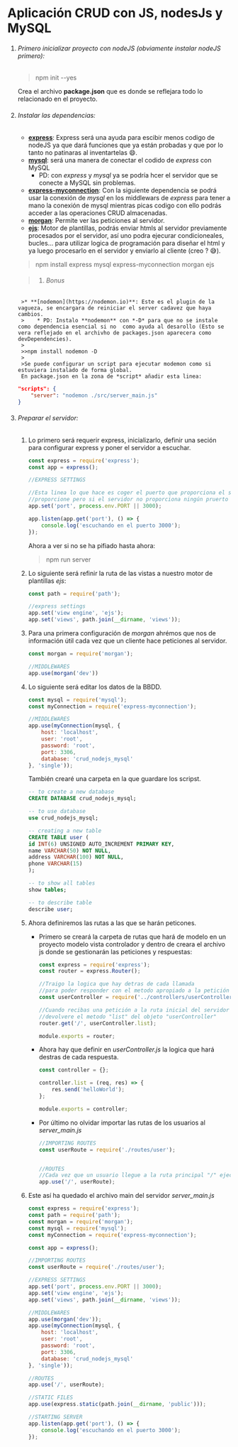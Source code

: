 # Aplicación CRUD con JS, nodesJs y MySQL

1. ###### Primero inicializar proyecto con nodeJS (obviamente instalar nodeJS primero):

    >npm init --yes 

    Crea el archivo **package.json** que es donde se reflejara todo lo relacionado en el proyecto.

2. ###### Instalar las dependencias:
    * **[express](https://expressjs.com/es/guide/routing.html)**: Express será una ayuda para escibir menos codigo de nodeJS ya que dará funciones que ya están probadas y que por lo tanto no patinaras al inventartelas :smile:.
    * **[mysql](https://www.npmjs.com/package/mysql)**: será una manera de conectar el codido de *express* con MySQL
        * PD: con *express* y *mysql* ya se podría hcer el servidor que se conecte a MySQL sin problemas.
    * **[express-myconnection](https://www.npmjs.com/package/express-myconnection)**:  Con la siguiente dependencia se podrá usar la conexión de *mysql* en los middlewars de *express* para tener a mano la conexión de mysql mientras picas codigo con ello podrás acceder a las operaciones CRUD almacenadas.
    * **[morgan](https://www.npmjs.com/package/morgan)**: Permite ver las peticiones al servidor.
    * **[ejs](https://ejs.co/)**: Motor de plantillas, podrás enviar htmls al servidor previamente procesados por el servidor, así uno podra ejecurar condicioneales, bucles... para utilizar logica de programación para diseñar el html y ya luego procesarlo en el servidor y enviarlo al cliente (creo ? :sweat_smile:).

    >npm install express mysql express-myconnection morgan ejs
   
   >1. ###### Bonus
        >* **[nodemon](https://nodemon.io)**: Este es el plugin de la vagueza, se encargara de reiniciar el server cadavez que haya cambios.
        >    * PD: Instalo **nodemon** con *-D* para que no se instale como dependencia esencial si no  como ayuda al desarollo (Esto se vera reflejado en el archivho de packages.json aparecera como devDependencies).
        >
        >>npm install nodemon -D 
        >
        >Se puede configurar un script para ejecutar modemon como si estuviera instalado de forma global.
        En package.json en la zona de *script* añadir esta linea:
        
    ```json
    "scripts": {
        "server": "nodemon ./src/server_main.js" 
    }
    ```
    

3. ###### Preparar el servidor:
    1. Lo primero será requerir express, inicializarlo, definir una seción para configurar express y poner el servidor a escuchar.
        ```js
        const express = require('express');
        const app = express();

        //EXPRESS SETTINGS 

        //Esta linea lo que hace es coger el puerto que proporciona el servidor en el caso de lo 
        //proporcione pero si el servidor no proporciona ningún pruerto pues cogera el puerto 3000
        app.set('port', process.env.PORT || 3000);

        app.listen(app.get('port'), () => {
            console.log('escuchando en el puerto 3000');
        });
        ```
        Ahora a ver si no se ha pifiado hasta ahora:
        >npm run server
    2. Lo siguiente será refinir la ruta de las vistas a nuestro motor de plantillas *ejs*:
        ```js
        const path = require('path');

        //express settings 
        app.set('view engine', 'ejs');
        app.set('views', path.join(__dirname, 'views'));
        ```
    3. Para una primera configuración de *morgan* ahrémos que nos de información útil cada vez que un cliente hace peticiones al servidor.
        ```js
        const morgan = require('morgan');

        //MIDDLEWARES
        app.use(morgan('dev'))
        ```
    4. Lo siguiente será editar los datos de la BBDD.
        ```js
        const mysql = require('mysql');
        const myConnection = require('express-myconnection');

        //MIDDLEWARES
        app.use(myConnection(mysql, {
            host: 'localhost',
            user: 'root',
            password: 'root',
            port: 3306,
            database: 'crud_nodejs_mysql'
        }, 'single'));
        ```
        También crearé una carpeta en la que guardare los scripst.
        ```sql
        -- to create a new database
        CREATE DATABASE crud_nodejs_mysql;

        -- to use database
        use crud_nodejs_mysql;

        -- creating a new table
        CREATE TABLE user (
        id INT(6) UNSIGNED AUTO_INCREMENT PRIMARY KEY,
        name VARCHAR(50) NOT NULL,
        address VARCHAR(100) NOT NULL,
        phone VARCHAR(15)
        );

        -- to show all tables
        show tables;

        -- to describe table
        describe user;
        ```
    5. Ahora definiremos las rutas a las que se harán peticones.
        * Primero se creará la carpeta de rutas que hará de modelo en un proyecto modelo vista controlador y dentro de creara el archivo js donde se gestionarán las peticiones y respuestas:
            ```js
            const express = require('express');
            const router = express.Router();

            //Traigo la logica que hay detras de cada llamada 
            //para poder responder con el metodo apropiado a la petición
            const userController = require('../controllers/userController');

            //Cuando recibas una petición a la ruta inicial del servidor "/" 
            //devolvere el metodo "list" del objeto "userController"
            router.get('/', userController.list);

            module.exports = router;
            ```
        * Ahora hay que definir en *userController.js* la logica que hará destras de cada respuesta.
            ```js
            const controller = {};

            controller.list = (req, res) => {
                res.send('helloWorld');
            };

            module.exports = controller;
            ```

        * Por último no olvidar importar las rutas de los usuarios al *server_main.js*
            ```js
            //IMPORTING ROUTES
            const userRoute = require('./routes/user');


            //ROUTES
            //Cada vez que un usuario llegue a la ruta principal "/" ejecuta estas rutas llamadas "userRoutes"
            app.use('/', userRoute);
            ```
    6. Este así ha quedado el archivo main del servidor *server_main.js*
        ```js
        const express = require('express');
        const path = require('path');
        const morgan = require('morgan');
        const mysql = require('mysql');
        const myConnection = require('express-myconnection');

        const app = express();

        //IMPORTING ROUTES
        const userRoute = require('./routes/user');

        //EXPRESS SETTINGS 
        app.set('port', process.env.PORT || 3000);
        app.set('view engine', 'ejs');
        app.set('views', path.join(__dirname, 'views'));

        //MIDDLEWARES
        app.use(morgan('dev'));
        app.use(myConnection(mysql, {
            host: 'localhost',
            user: 'root',
            password: 'root',
            port: 3306,
            database: 'crud_nodejs_mysql'
        }, 'single'));

        //ROUTES
        app.use('/', userRoute);

        //STATIC FILES
        app.use(express.static(path.join(__dirname, 'public')));

        //STARTING SERVER
        app.listen(app.get('port'), () => {
            console.log('escuchando en el puerto 3000');
        });
        ```
        